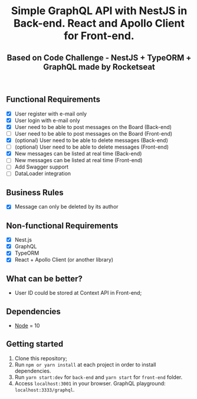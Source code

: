 <h1 align="center">
Simple GraphQL API with NestJS in Back-end. React and Apollo Client for Front-end.
</h1>
<h2 align="center">
Based on Code Challenge - NestJS + TypeORM + GraphQL made by Rocketseat
</h2>
<br/>

## Functional Requirements

- [x] User register with e-mail only
- [x] User login with e-mail only
- [x] User need to be able to post messages on the Board (Back-end)
- [ ] User need to be able to post messages on the Board (Front-end)
- [x] (optional) User need to be able to delete messages (Back-end)
- [ ] (optional) User need to be able to delete messages (Front-end)
- [x] New messages can be listed at real time (Back-end)
- [ ] New messages can be listed at real time (Front-end)
- [ ] Add Swagger support
- [ ] DataLoader integration

## Business Rules

- [x] Message can only be deleted by its author

## Non-functional Requirements

- [x] Nest.js
- [x] GraphQL
- [x] TypeORM
- [x] React + Apollo Client (or another library)

## What can be better?

- User ID could be stored at Context API in Front-end;

## Dependencies

- [Node](https://nodejs.org/en/) = 10

## Getting started

1. Clone this repository;<br />
2. Run `npm or yarn install` at each project in order to install dependencies.<br />
3. Run `yarn start:dev` for `back-end` and `yarn start` for `front-end` folder.<br />
4. Access `localhost:3001` in your browser. GraphQL playground: `localhost:3333/graphql`.<br />
